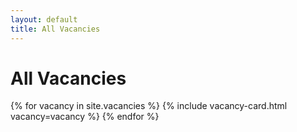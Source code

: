 ```yaml
---
layout: default
title: All Vacancies
---
```


# All Vacancies

<div class="vacancy-list">
  {% for vacancy in site.vacancies %}
    {% include vacancy-card.html vacancy=vacancy %}
  {% endfor %}
</div>